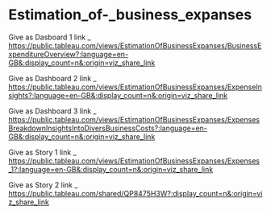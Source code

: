 # Estimation_of-_business_expanses


Give as Dasboard 1 link _ https://public.tableau.com/views/EstimationOfBusinessExpanses/BusinessExpenditureOverview?:language=en-GB&:display_count=n&:origin=viz_share_link

Give as Dashboard 2 link  _ https://public.tableau.com/views/EstimationOfBusinessExpanses/ExpenseInsights?:language=en-GB&:display_count=n&:origin=viz_share_link

Give as Dashboard 3 link _ https://public.tableau.com/views/EstimationOfBusinessExpanses/ExpensesBreakdownInsightsIntoDiversBusinessCosts?:language=en-GB&:display_count=n&:origin=viz_share_link

Give as Story 1 link _ https://public.tableau.com/views/EstimationOfBusinessExpanses/Expenses_1?:language=en-GB&:display_count=n&:origin=viz_share_link

Give as Story 2 link _ https://public.tableau.com/shared/QP8475H3W?:display_count=n&:origin=viz_share_link
